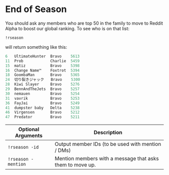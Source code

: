 # End of Season

You should ask any members who are top 50 in the family to move to Reddit Alpha to boost our global ranking. To see who is on that list:

```
!rseason
```

will return something like this:

```python
6   UltimateHunter  Bravo    5613    
11  Prob            Charlie  5459    
15  matiz           Bravo    5398    
16  Change Name™    Foxtrot  5394    
18  GoombaMan       Bravo    5365    
24  切り裂きジャック   Bravo    5300    
28  Kiwi Slayer     Bravo    5276    
29  BennAndTheJets  Bravo    5257    
30  nemauen         Bravo    5254    
31  vavrik          Bravo    5253    
36  FayJai          Bravo    5249    
41  dumpster baby   Delta    5238    
46  Virgensen       Bravo    5212    
47  Predator        Bravo    5211
```

| Optional Arguments | Description |
| --- | --- |
| `!rseason -id` | Output member IDs (to be used with mention / DMs) |
| `!rseason -mention` | Mention members with a message that asks them to move up. |
